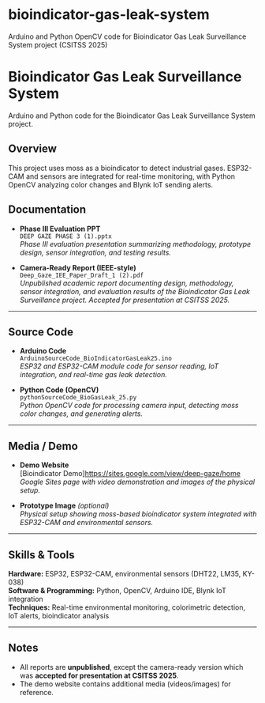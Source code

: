# bioindicator-gas-leak-system
Arduino and Python OpenCV code for Bioindicator Gas Leak Surveillance System project (CSITSS 2025)
# Bioindicator Gas Leak Surveillance System

Arduino and Python code for the Bioindicator Gas Leak Surveillance System project.

## Overview
This project uses moss as a bioindicator to detect industrial gases. ESP32-CAM and sensors are integrated for real-time monitoring, with Python OpenCV analyzing color changes and Blynk IoT sending alerts.

## Documentation

- **Phase III Evaluation PPT**  
  `DEEP GAZE PHASE 3 (1).pptx`  
  *Phase III evaluation presentation summarizing methodology, prototype design, sensor integration, and testing results.*

- **Camera-Ready Report (IEEE-style)**  
  `Deep_Gaze_IEE_Paper_Draft_1 (2).pdf`  
  *Unpublished academic report documenting design, methodology, sensor integration, and evaluation results of the Bioindicator Gas Leak Surveillance project. Accepted for presentation at CSITSS 2025.*

---

## Source Code

- **Arduino Code**  
  `ArduinoSourceCode_BioIndicatorGasLeak25.ino`  
  *ESP32 and ESP32-CAM module code for sensor reading, IoT integration, and real-time gas leak detection.*

- **Python Code (OpenCV)**  
  `pythonSourceCode_BioGasLeak_25.py`  
  *Python OpenCV code for processing camera input, detecting moss color changes, and generating alerts.*

---

## Media / Demo

- **Demo Website**  
  [Bioindicator Demo]https://sites.google.com/view/deep-gaze/home 
  *Google Sites page with video demonstration and images of the physical setup.*

- **Prototype Image** *(optional)*  
  *Physical setup showing moss-based bioindicator system integrated with ESP32-CAM and environmental sensors.*

---

## Skills & Tools

**Hardware:** ESP32, ESP32-CAM, environmental sensors (DHT22, LM35, KY-038)  
**Software & Programming:** Python, OpenCV, Arduino IDE, Blynk IoT integration  
**Techniques:** Real-time environmental monitoring, colorimetric detection, IoT alerts, bioindicator analysis

---

## Notes

- All reports are **unpublished**, except the camera-ready version which was **accepted for presentation at CSITSS 2025**.  
- The demo website contains additional media (videos/images) for reference.  

